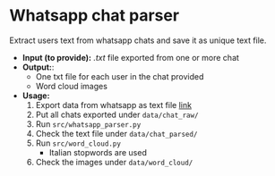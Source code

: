 # Whatsapp chat parser
Extract users text from whatsapp chats and save it as unique text file.

- **Input (to provide):** _.txt_ file exported from one or more chat
- **Output:**:
    - One txt file for each user in the chat provided
    - Word cloud images
- **Usage:**
    1. Export data from whatsapp as text file [link](https://faq.whatsapp.com/en/android/23756533/)
    2. Put all chats exported under `data/chat_raw/`
    3. Run `src/whatsapp_parser.py`
    4. Check the text file under `data/chat_parsed/`
    5. Run `src/word_cloud.py`
        - Italian stopwords are used
    6. Check the images under `data/word_cloud/` 